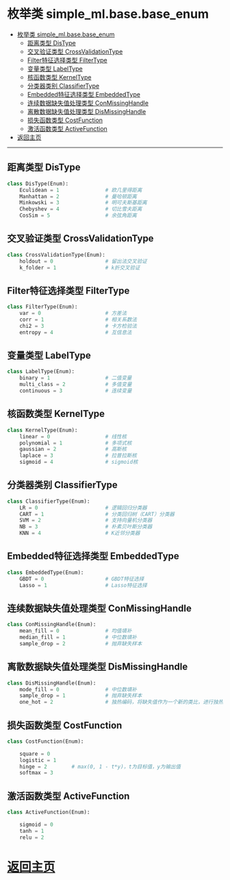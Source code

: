 # 枚举类 simple_ml.base.base_enum

- [枚举类 simple_ml.base.base_enum](#%E6%9E%9A%E4%B8%BE%E7%B1%BB-simplemlbasebaseenum)
    - [距离类型 DisType](#%E8%B7%9D%E7%A6%BB%E7%B1%BB%E5%9E%8B-distype)
    - [交叉验证类型 CrossValidationType](#%E4%BA%A4%E5%8F%89%E9%AA%8C%E8%AF%81%E7%B1%BB%E5%9E%8B-crossvalidationtype)
    - [Filter特征选择类型 FilterType](#filter%E7%89%B9%E5%BE%81%E9%80%89%E6%8B%A9%E7%B1%BB%E5%9E%8B-filtertype)
    - [变量类型 LabelType](#%E5%8F%98%E9%87%8F%E7%B1%BB%E5%9E%8B-labeltype)
    - [核函数类型 KernelType](#%E6%A0%B8%E5%87%BD%E6%95%B0%E7%B1%BB%E5%9E%8B-kerneltype)
    - [分类器类别 ClassifierType](#%E5%88%86%E7%B1%BB%E5%99%A8%E7%B1%BB%E5%88%AB-classifiertype)
    - [Embedded特征选择类型 EmbeddedType](#embedded%E7%89%B9%E5%BE%81%E9%80%89%E6%8B%A9%E7%B1%BB%E5%9E%8B-embeddedtype)
    - [连续数据缺失值处理类型 ConMissingHandle](#%E8%BF%9E%E7%BB%AD%E6%95%B0%E6%8D%AE%E7%BC%BA%E5%A4%B1%E5%80%BC%E5%A4%84%E7%90%86%E7%B1%BB%E5%9E%8B-conmissinghandle)
    - [离散数据缺失值处理类型 DisMissingHandle](#%E7%A6%BB%E6%95%A3%E6%95%B0%E6%8D%AE%E7%BC%BA%E5%A4%B1%E5%80%BC%E5%A4%84%E7%90%86%E7%B1%BB%E5%9E%8B-dismissinghandle)
    - [损失函数类型 CostFunction](#%E6%8D%9F%E5%A4%B1%E5%87%BD%E6%95%B0%E7%B1%BB%E5%9E%8B-costfunction)
    - [激活函数类型 ActiveFunction](#%E6%BF%80%E6%B4%BB%E5%87%BD%E6%95%B0%E7%B1%BB%E5%9E%8B-activefunction)
- [返回主页](#%E8%BF%94%E5%9B%9E%E4%B8%BB%E9%A1%B5)

* * *

## 距离类型 DisType

```python
class DisType(Enum):
    Eculidean = 1               # 欧几里得距离
    Manhattan = 2               # 曼哈顿距离
    Minkowski = 3               # 明可夫斯基距离
    Chebyshev = 4               # 切比雪夫距离
    CosSim = 5                  # 余弦角距离
```


## 交叉验证类型 CrossValidationType

```python
class CrossValidationType(Enum):
    holdout = 0                 # 留出法交叉验证
    k_folder = 1                # k折交叉验证
```

## Filter特征选择类型 FilterType

```python
class FilterType(Enum):
    var = 0                     # 方差法
    corr = 1                    # 相关系数法 
    chi2 = 3                    # 卡方检验法
    entropy = 4                 # 互信息法
```

## 变量类型 LabelType

```python
class LabelType(Enum):
    binary = 1                  # 二值变量
    multi_class = 2             # 多值变量
    continuous = 3              # 连续变量
```

## 核函数类型 KernelType

```python
class KernelType(Enum):
    linear = 0                  # 线性核
    polynomial = 1              # 多项式核
    gaussian = 2                # 高斯核
    laplace = 3                 # 拉普拉斯核
    sigmoid = 4                 # sigmoid核
```

## 分类器类别 ClassifierType

```python
class ClassifierType(Enum):
    LR = 0                      # 逻辑回归分类器
    CART = 1                    # 分类回归树（CART）分类器
    SVM = 2                     # 支持向量机分类器
    NB = 3                      # 朴素贝叶斯分类器
    KNN = 4                     # K近邻分类器
```

## Embedded特征选择类型 EmbeddedType

```python
class EmbeddedType(Enum):
    GBDT = 0                    # GBDT特征选择
    Lasso = 1                   # Lasso特征选择
```

## 连续数据缺失值处理类型 ConMissingHandle

```python
class ConMissingHandle(Enum):
    mean_fill = 0               # 均值填补
    median_fill = 1             # 中位数填补
    sample_drop = 2             # 抛弃缺失样本
```

## 离散数据缺失值处理类型 DisMissingHandle

```python
class DisMissingHandle(Enum):
    mode_fill = 0               # 中位数填补
    sample_drop = 1             # 抛弃缺失样本
    one_hot = 2                 # 独热编码，将缺失值作为一个新的类比，进行独热编码
```

## 损失函数类型 CostFunction

```python
class CostFunction(Enum):

    square = 0
    logistic = 1
    hinge = 2        # max(0, 1 - t*y)，t为目标值，y为输出值
    softmax = 3
```

## 激活函数类型 ActiveFunction

```python
class ActiveFunction(Enum):

    sigmoid = 0
    tanh = 1
    relu = 2
```

# [返回主页](../index.md)

